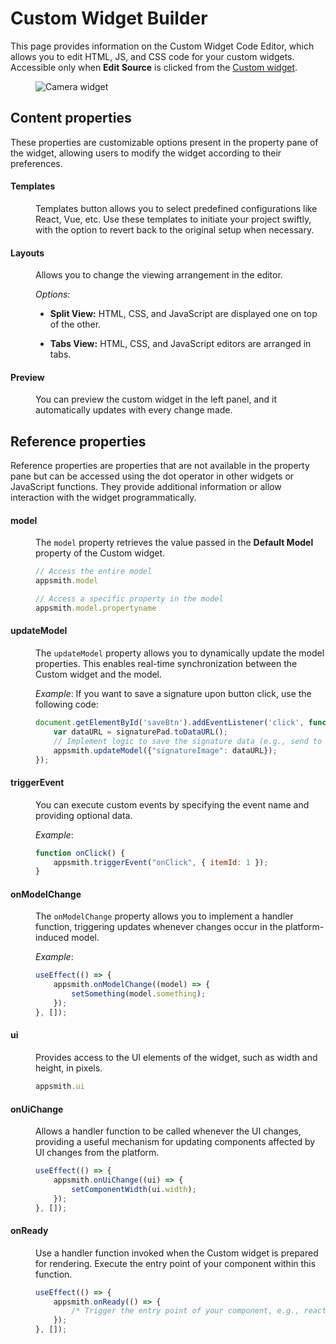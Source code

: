 # Custom Widget Builder

This page provides information on the Custom Widget Code Editor, which allows you to edit HTML, JS, and CSS code for your custom widgets. Accessible only when **Edit Source** is clicked from the [Custom widget](/reference/widgets/custom-widget).


<figure>
  <img src="/img/Custom Widget Builder.png" style= {{width:"700px", height:"auto"}} alt="Camera widget"/>
  <figcaption align = "center"><i></i></figcaption>
</figure>


## Content properties

These properties are customizable options present in the property pane of the widget, allowing users to modify the widget according to their preferences.

#### Templates

<dd>

Templates button allows you to select predefined configurations like React, Vue, etc. Use these templates to initiate your project swiftly, with the option to revert back to the original setup when necessary.

</dd>

#### Layouts

<dd>

Allows you to change the viewing arrangement in the editor.


*Options:*

* **Split View:** HTML, CSS, and JavaScript are displayed one on top of the other.

* **Tabs View:** HTML, CSS, and JavaScript editors are arranged in tabs.


</dd>

#### Preview

<dd>

You can preview the custom widget in the left panel, and it automatically updates with every change made. 

</dd>



## Reference properties

Reference properties are properties that are not available in the property pane but can be accessed using the dot operator in other widgets or JavaScript functions. They provide additional information or allow interaction with the widget programmatically. 

#### model


<dd>

The `model` property retrieves the value passed in the **Default Model** property of the Custom widget.

```js
// Access the entire model
appsmith.model

// Access a specific property in the model
appsmith.model.propertyname
```
</dd>


#### updateModel

<dd>

The `updateModel` property allows you to dynamically update the model properties. This enables real-time synchronization between the Custom widget and the model.

*Example*: If you want to save a signature upon button click, use the following code:

```js
document.getElementById('saveBtn').addEventListener('click', function () {
    var dataURL = signaturePad.toDataURL();
    // Implement logic to save the signature data (e.g., send to server)
    appsmith.updateModel({"signatureImage": dataURL});
});

```
</dd>


#### triggerEvent

<dd>

You can execute custom events by specifying the event name and providing optional data.

*Example*: 

```js
function onClick() {
    appsmith.triggerEvent("onClick", { itemId: 1 });
}
```
</dd>

#### onModelChange

<dd>

The `onModelChange` property allows you to implement a handler function, triggering updates whenever changes occur in the platform-induced model.


*Example*: 

```js
useEffect(() => {
    appsmith.onModelChange((model) => {
        setSomething(model.something);
    });
}, []);
```
</dd>


#### ui

<dd>

Provides access to the UI elements of the widget, such as width and height, in pixels.


```js
appsmith.ui
```

</dd>


#### onUiChange

<dd>

Allows a handler function to be called whenever the UI changes, providing a useful mechanism for updating components affected by UI changes from the platform.


```js
useEffect(() => {
    appsmith.onUiChange((ui) => {
        setComponentWidth(ui.width);
    });
}, []);
```

</dd>

#### onReady

<dd>

Use a handler function invoked when the Custom widget is prepared for rendering. Execute the entry point of your component within this function.



```js
useEffect(() => {
    appsmith.onReady(() => {
        /* Trigger the entry point of your component, e.g., reactDom.render(<App />, document.getElementById("root")); */
    });
}, []);
```

</dd>